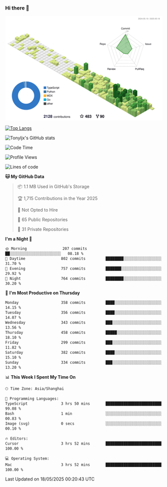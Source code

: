 ### Hi there 👋

![](./profile-3d-contrib/profile-green-animate.svg)

 

[![Top Langs](https://github-readme-stats.vercel.app/api/top-langs/?username=tonyljx)](https://github.com/anuraghazra/github-readme-stats)

![Tonyljx's GitHub stats](https://github-readme-stats.vercel.app/api?username=tonyljx&theme=default&show_icons=true)

 

<!--START_SECTION:waka-->
![Code Time](http://img.shields.io/badge/Code%20Time-1%2C310%20hrs%208%20mins-blue)

![Profile Views](http://img.shields.io/badge/Profile%20Views-6-blue)

![Lines of code](https://img.shields.io/badge/From%20Hello%20World%20I%27ve%20Written-1.3%20million%20lines%20of%20code-blue)

**🐱 My GitHub Data** 

> 📦 1.1 MB Used in GitHub's Storage 
 > 
> 🏆 1,715 Contributions in the Year 2025
 > 
> 🚫 Not Opted to Hire
 > 
> 📜 65 Public Repositories 
 > 
> 🔑 31 Private Repositories 
 > 
**I'm a Night 🦉** 

```text
🌞 Morning                207 commits         ██░░░░░░░░░░░░░░░░░░░░░░░   08.18 % 
🌆 Daytime                802 commits         ████████░░░░░░░░░░░░░░░░░   31.70 % 
🌃 Evening                757 commits         ███████░░░░░░░░░░░░░░░░░░   29.92 % 
🌙 Night                  764 commits         ████████░░░░░░░░░░░░░░░░░   30.20 % 
```
📅 **I'm Most Productive on Thursday** 

```text
Monday                   358 commits         ████░░░░░░░░░░░░░░░░░░░░░   14.15 % 
Tuesday                  356 commits         ████░░░░░░░░░░░░░░░░░░░░░   14.07 % 
Wednesday                343 commits         ███░░░░░░░░░░░░░░░░░░░░░░   13.56 % 
Thursday                 458 commits         █████░░░░░░░░░░░░░░░░░░░░   18.10 % 
Friday                   299 commits         ███░░░░░░░░░░░░░░░░░░░░░░   11.82 % 
Saturday                 382 commits         ████░░░░░░░░░░░░░░░░░░░░░   15.10 % 
Sunday                   334 commits         ███░░░░░░░░░░░░░░░░░░░░░░   13.20 % 
```


📊 **This Week I Spent My Time On** 

```text
🕑︎ Time Zone: Asia/Shanghai

💬 Programming Languages: 
TypeScript               3 hrs 50 mins       █████████████████████████   99.08 % 
Bash                     1 min               ░░░░░░░░░░░░░░░░░░░░░░░░░   00.83 % 
Image (svg)              0 secs              ░░░░░░░░░░░░░░░░░░░░░░░░░   00.10 % 

🔥 Editors: 
Cursor                   3 hrs 52 mins       █████████████████████████   100.00 % 

💻 Operating System: 
Mac                      3 hrs 52 mins       █████████████████████████   100.00 % 
```


 Last Updated on 18/05/2025 00:20:43 UTC
<!--END_SECTION:waka-->
